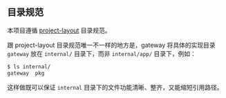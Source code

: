 ## 目录规范

本项目遵循 [project-layout](https://github.com/golang-standards/project-layout) 目录规范。

跟 project-layout 目录规范唯一不一样的地方是，gateway 将具体的实现目录 `gateway` 放在 `internal/` 目录下，而非 `internal/app/` 目录下，例如：

```bash
$ ls internal/         
gateway  pkg
```

这样做既可以保证 `internal` 目录下的文件功能清晰、整齐，又能缩短引用路径。
